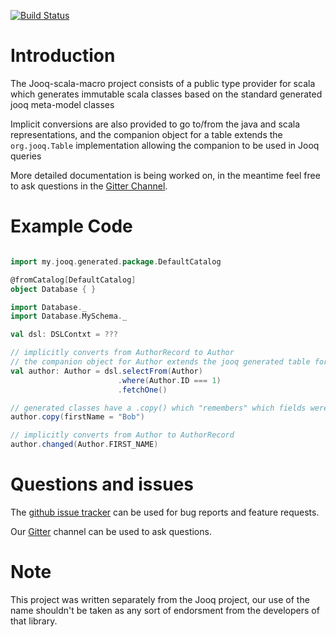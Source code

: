 [![Build Status](https://travis-ci.org/StreetContxt/jooq-scala-macro.svg?branch=master)](https://travis-ci.org/StreetContxt/jooq-scala-macro)

# Introduction

The Jooq-scala-macro project consists of a public type provider for scala which generates immutable scala classes based on the standard generated jooq meta-model classes

Implicit conversions are also provided to go to/from the java and scala representations, and the companion object for a table extends the `org.jooq.Table` implementation allowing the companion to be used in Jooq queries

More detailed documentation is being worked on, in the meantime feel free to ask questions in the [Gitter Channel](https://gitter.im/streetcontxt/Lobby).

# Example Code

```scala

import my.jooq.generated.package.DefaultCatalog

@fromCatalog[DefaultCatalog]
object Database { }

import Database._
import Database.MySchema._

val dsl: DSLContxt = ???

// implicitly converts from AuthorRecord to Author
// the companion object for Author extends the jooq generated table for Author
val author: Author = dsl.selectFrom(Author)
                        .where(Author.ID === 1)
                        .fetchOne()

// generated classes have a .copy() which "remembers" which fields were modified
author.copy(firstName = "Bob")

// implicitly converts from Author to AuthorRecord
author.changed(Author.FIRST_NAME)

```

# Questions and issues

The [github issue tracker](https://github.com/StreetContxt/jooq-scala-macro/issues) can be used for bug reports and feature requests.

Our [Gitter](https://gitter.im/streetcontxt/Lobby) channel can be used to ask questions.

# Note

This project was written separately from the Jooq project, our use of the name shouldn't be taken as any sort of endorsment from the developers of that library.